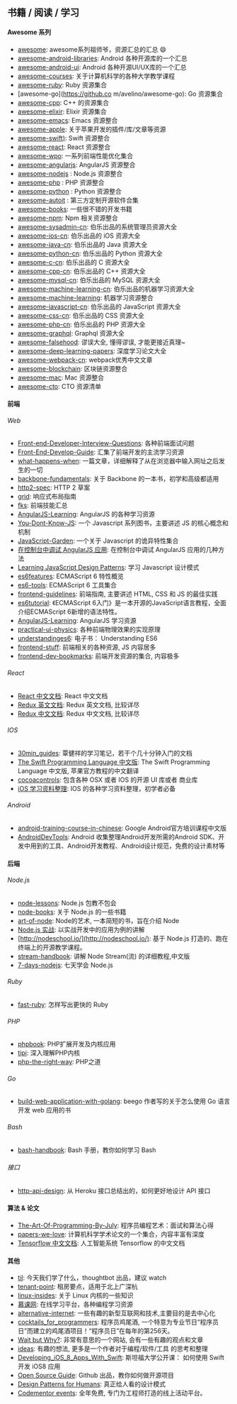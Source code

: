 ## 书籍 / 阅读 / 学习

#### Awesome 系列

+ [awesome](https://github.com/sindresorhus/awesome): awesome系列祖师爷，资源汇总的汇总 😄
+ [awesome-android-libraries](https://github.com/wasabeef/awesome-android-libraries): Android 各种开源库的一个汇总
+ [awesome-android-ui](https://github.com/wasabeef/awesome-android-ui): Android 各种开源UI/UX库的一个汇总
+ [awesome-courses](https://github.com/prakhar1989/awesome-courses): 关于计算机科学的各种大学教学课程
+ [awesome-ruby](https://github.com/markets/awesome-ruby): Ruby 资源集合
+ [awesome-go](https://github.co m/avelino/awesome-go): Go 资源集合
+ [awesome-cpp](https://github.com/fffaraz/awesome-cpp): C++ 的资源集合
+ [awesome-elixir](https://github.com/h4cc/awesome-elixir): Elixir 资源集合
+ [awesome-emacs](https://github.com/emacs-tw/awesome-emacs): Emacs 资源整合
+ [awesome-apple](https://github.com/joeljfischer/awesome-apple): 关于苹果开发的插件/库/文章等资源
+ [awesome-swift)](https://github.com/matteocrippa/awesome-swift): Swift 资源整合
+ [awesome-react](https://github.com/enaqx/awesome-react): React 资源整合
+ [awesome-wpo](https://github.com/davidsonfellipe/awesome-wpo): 一系列前端性能优化集合
+ [awesome-angularjs](https://github.com/gianarb/awesome-angularjs): AngularJS 资源整合
+ [awesome-nodejs](https://github.com/sindresorhus/awesome-nodejs) : Node.js 资源整合
+ [awesome-php](https://github.com/ziadoz/awesome-php) : PHP 资源整合
+ [awesome-python](https://github.com/vinta/awesome-python) : Python 资源整合
+ [awesome-autoit](https://github.com/J2TeaM/awesome-AutoIt) : 第三方定制开源软件合集
+ [awesome-books](https://github.com/ruby-vietnam/awesome-books): 一些很不错的开发书籍
+ [awesome-npm](https://github.com/sindresorhus/awesome-npm.git): Npm 相关资源整合
+ [awesome-sysadmin-cn](https://github.com/jobbole/awesome-sysadmin-cn): 伯乐出品的系统管理员资源大全
+ [awesome-ios-cn](https://github.com/jobbole/awesome-ios-cn): 伯乐出品的 iOS 资源大全
+ [awesome-java-cn](https://github.com/jobbole/awesome-java-cn): 伯乐出品的 Java 资源大全
+ [awesome-python-cn](https://github.com/jobbole/awesome-python-cn): 伯乐出品的 Python 资源大全
+ [awesome-c-cn](https://github.com/jobbole/awesome-c-cn): 伯乐出品的 C 资源大全
+ [awesome-cpp-cn](https://github.com/jobbole/awesome-cpp-cn): 伯乐出品的 C++ 资源大全
+ [awesome-mysql-cn](https://github.com/jobbole/awesome-mysql-cn): 伯乐出品的 MySQL 资源大全
+ [awesome-machine-learning-cn](https://github.com/jobbole/awesome-machine-learning-cn): 伯乐出品的机器学习资源大全
+ [awesome-machine-learning](https://github.com/josephmisiti/awesome-machine-learning): 机器学习资源整合
+ [awesome-javascript-cn](https://github.com/jobbole/awesome-javascript-cn): 伯乐出品的 JavaScript 资源大全
+ [awesome-css-cn](https://github.com/jobbole/awesome-css-cn): 伯乐出品的 CSS 资源大全
+ [awesome-php-cn](https://github.com/jobbole/awesome-php-cn): 伯乐出品的 PHP 资源大全
+ [awesome-graphql](https://github.com/chentsulin/awesome-graphql): Graphql 资源大全
+ [awesome-falsehood](https://github.com/kdeldycke/awesome-falsehood): 谬误大全, 懂得谬误, 才能更接近真理~
+ [awesome-deep-learning-papers](https://github.com/terryum/awesome-deep-learning-papers): 深度学习论文大全
+ [awesome-webpack-cn](https://github.com/webpack-china/awesome-webpack-cn): webpack优秀中文文章
+ [awesome-blockchain](https://github.com/coderplex/awesome-blockchain): 区块链资源整合
+ [awesome-mac](https://github.com/jaywcjlove/awesome-mac): Mac 资源整合
+ [awesome-cto](https://github.com/kuchin/awesome-cto): CTO 资源清单

#### 前端

###### Web
+ [Front-end-Developer-Interview-Questions](https://github.com/h5bp/Front-end-Developer-Interview-Questions): 各种前端面试问题
+ [Front-End-Develop-Guide](https://github.com/icepy/Front-End-Develop-Guide): 汇集了前端开发的主流学习资源
+ [what-happens-when](https://github.com/alex/what-happens-when): 一篇文章，详细解释了从在浏览器中输入网址之后发生的一切
+ [backbone-fundamentals](https://github.com/addyosmani/backbone-fundamentals): 关于 Backbone 的一本书，初学和高级都适用
+ [http2-spec](https://github.com/http2/http2-spec): HTTP 2 草案
+ [grid](https://github.com/aekaplan/grid): 响应式布局指南
+ [fks](https://github.com/JacksonTian/fks): 前端技能汇总
+ [AngularJS-Learning](https://github.com/jmcunningham/AngularJS-Learning): AngularJS 的各种学习资源
+ [You-Dont-Know-JS](https://github.com/getify/You-Dont-Know-JS): 一个 Javascript 系列图书，主要讲述 JS 的核心概念和机制
+ [JavaScript-Garden](https://github.com/BonsaiDen/JavaScript-Garden): 一个关于 Javascript 的诡异特性集合
+ [在控制台中调试 AngularJS 应用](http://lyfeyaj.com/2015/01/07/debugging-angularjs-apps-from-the-console/): 在控制台中调试 AngularJS 应用的几种方法
+ [Learning JavaScript Design Patterns](http://addyosmani.com/resources/essentialjsdesignpatterns/book/): 学习 Javascript 设计模式
+ [es6features](https://github.com/lukehoban/es6features): ECMAScript 6 特性概览
+ [es6-tools](https://github.com/addyosmani/es6-tools): ECMAScript 6 工具集合
+ [frontend-guidelines](https://github.com/bendc/frontend-guidelines): 前端指南, 主要讲述 HTML, CSS 和 JS 的最佳实践
+ [es6tutorial](https://github.com/ruanyf/es6tutorial): 《ECMAScript 6入门》是一本开源的JavaScript语言教程，全面介绍ECMAScript 6新增的语法特性。
+ [AngularJS-Learning](https://github.com/jmcunningham/AngularJS-Learning): AngularJS 学习资源
+ [practical-ui-physics](https://github.com/desandro/practical-ui-physics): 各种前端物理效果的实现原理
+ [understandinges6](https://github.com/nzakas/understandinges6): 电子书： Understanding ES6
+ [frontend-stuff](https://github.com/moklick/frontend-stuff): 前端相关的各种资源, JS 内容居多
+ [frontend-dev-bookmarks](https://github.com/dypsilon/frontend-dev-bookmarks): 前端开发资源的集合, 内容极多

###### React

+ [React 中文文档](http://reactjs.cn/react/docs/getting-started-zh-CN.html): React 中文文档
+ [Redux 英文文档](http://redux.js.org/docs/introduction/): Redux 英文文档, 比较详尽
+ [Redux 中文文档](http://cn.redux.js.org/index.html): Redux 中文文档, 比较详尽

###### IOS
+ [30min_guides](https://github.com/qinjx/30min_guides): 覃健祥的学习笔记，若干个几十分钟入门的文档
+ [The Swift Programming Language 中文版](http://numbbbbb.gitbooks.io/-the-swift-programming-language-/content/): The Swift Programming Language 中文版, 苹果官方教程的中文翻译
+ [cocoacontrols](https://www.cocoacontrols.com/): 包含各种 OSX 或者 IOS 的开源 UI 库或者 商业库
+ [iOS 学习资料整理](https://github.com/Aufree/trip-to-iOS): IOS 的各种学习资料整理，初学者必备

###### Android

+ [android-training-course-in-chinese](https://github.com/kesenhoo/android-training-course-in-chinese): Google Android官方培训课程中文版
+ [AndroidDevTools](https://github.com/inferjay/AndroidDevTools): Android 收集整理Android开发所需的Android SDK、开发中用到的工具、Android开发教程、Android设计规范，免费的设计素材等

#### 后端

###### Node.js

+ [node-lessons](https://github.com/alsotang/node-lessons): Node.js 包教不包会
+ [node-books](https://github.com/pana/node-books): 关于 Node.js 的一些书籍
+ [art-of-node](https://github.com/maxogden/art-of-node): Node的艺术, 一本简短的书，旨在介绍 Node
+ [Node.js 实战](http://nodejs.ucdok.com/): 以实战开发中的应用为例的讲解
+ [http://nodeschool.io/](http://nodeschool.io/): 基于 Node.js 打造的、跑在终端上的开源教学课程。
+ [stream-handbook](https://github.com/jabez128/stream-handbook): 讲解 Node Stream(流) 的详细教程,中文版
+ [7-days-nodejs](https://github.com/nqdeng/7-days-nodejs): 七天学会 Node.js

###### Ruby

+ [fast-ruby](https://github.com/JuanitoFatas/fast-ruby): 怎样写出更快的 Ruby

###### PHP

+ [phpbook](https://github.com/walu/phpbook): PHP扩展开发及内核应用
+ [tipi](https://github.com/reeze/tipi): 深入理解PHP内核
+ [php-the-right-way](https://github.com/wulijun/php-the-right-way): PHP之道

###### Go

+ [build-web-application-with-golang](https://github.com/astaxie/build-web-application-with-golang): beego 作者写的关于怎么使用 Go 语言开发 web 应用的书

###### Bash

+ [bash-handbook](https://github.com/denysdovhan/bash-handbook): Bash 手册，教你如何学习 Bash

###### 接口

+ [http-api-design](https://github.com/interagent/http-api-design): 从 Heroku 接口总结出的，如何更好地设计 API 接口

#### 算法 & 论文

+ [The-Art-Of-Programming-By-July](https://github.com/julycoding/The-Art-Of-Programming-By-July): 程序员编程艺术：面试和算法心得
+ [papers-we-love](https://github.com/papers-we-love/papers-we-love): 计算机科学学术论文的一个集合，内容丰富有深度
+ [Tensorflow 中文文档](https://github.com/jikexueyuanwiki/tensorflow-zh): 人工智能系统 Tensorflow 的中文文档

#### 其他

+ [til](https://github.com/thoughtbot/til): 今天我们学了什么，thoughtbot 出品，建议 watch
+ [tenant-point](https://github.com/soulteary/tenant-point): 租房要点，适用于北上广深杭
+ [linux-insides](https://github.com/0xAX/linux-insides): 关于 Linux 内核的一些知识
+ [慕课网](http://www.imooc.com/): 在线学习平台，各种编程学习资源
+ [alternative-internet](https://github.com/redecentralize/alternative-internet): 一些有趣的新型互联网和技术,主要目的是去中心化
+ [cocktails_for_programmers](https://github.com/the-teacher/cocktails_for_programmers): 程序员鸡尾酒, 一个特意为专业节日“程序员日”而建立的鸡尾酒项目！“程序员日”在每年的第256天。
+ [Wait but Why?](http://waitbutwhy.com/): 非常有意思的一个网站, 会有一些有趣的观点和文章
+ [ideas](https://github.com/samsquire/ideas): 有趣的想法, 更多是一个作者对于编程/软件/工具 的思考和整理
+ [Developing_iOS_8_Apps_With_Swift](https://github.com/X140Yu/Developing_iOS_8_Apps_With_Swift): 斯坦福大学公开课： 如何使用 Swift 开发 iOS8 应用
+ [Open Source Guide](https://github.com/github/open-source-guide): Github 出品，教你如何做开源项目
+ [Design Patterns for Humans](https://github.com/kamranahmedse/design-patterns-for-humans): 真正给人看的设计模式
+ [Codementor events](https://www.codementor.io/events): 全年免费, 专门为工程师打造的线上活动平台。